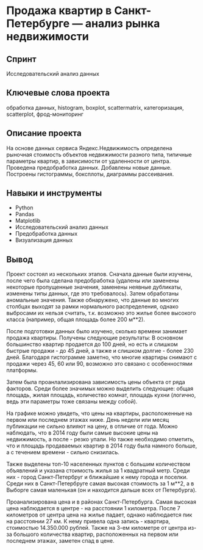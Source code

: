 # Продажа квартир в Санкт-Петербурге — анализ рынка недвижимости

## Спринт
Исследовательский анализ данных

## Ключевые слова проекта
обработка данных, histogram, boxplot, scattermatrix, категоризация, scatterplot,  фрод-мониторинг
 
## Описание проекта  
На основе данных сервиса Яндекс.Недвижимость определена рыночная стоимость объектов недвижимости разного типа, типичные параметры квартир, в зависимости от удаленности от центра. Проведена предобработка данных. Добавлены новые данные. Построены гистограммы, боксплоты, диаграммы рассеивания. 

## Навыки и инструменты
* Python
* Pandas
* Matplotlib
* Исследовательский анализ данных
* Предобработка данных
* Визуализация данных

## Вывод

Проект состоял из нескольких этапов. Сначала данные были изучены, после чего была сделана предобработка (удалены или заменены некоторые пропущенные значения, заменены неявные дубликаты, изменены типы данных, где это требовалось). Затем обработаны аномальные значения. Также обнаружено, что данные во многих столбцах выходят за рамки нормального распределения, однако выбросами их нельзя считать, т.к. возможно это жилье более высокого класса (например, общая площадь более 200 м**2).

После подготовки данных было изучено, сколько времени занимает продажа квартиры. Получены следующие результаты: В основном большинство квартир продается до 100 дней, но есть и слишком быстрые продажи - до 45 дней, а также и слишком долгие - более 230 дней. Благодаря гистограмме заметно, что многие квартиры снимают с продажи через 45, 60 или 90, возможно это связано с особенностями платформы.

Затем была проанлализирована зависимость цены объекта от ряда факторов. Среди более значимых можно выделить следующие: общая площадь, жилая площадь, количество комнат, площадь кухни (логично, ведь эти параметры тоже связаны между собой).

На графике можно увидеть, что цены на квартиры, расположенные на первом или последнем этажах ниже. День недели или месяц публикации не сильно влияют на цену, в отличие от года. Можно наблюдать, что в 2014 году были самые высокие цены на недвижимость, а после - резко упали. Но также необходимо отметить, что и площадь продаваемых квартир в 2014 году была намного больше, а с течением времени - сильно снизилась.

Также выделены топ-10 населенных пунктов с большим количеством объявлений и указана стоимость жилья за 1 квадратный метр. Среди них - город Санкт-Петербруг и ближайшие к нему города и поселки. Среди них в Санкт-Петербруге самая высокая стоимость за 1 м**2, а в Выборге самая маленькая (он и находится дальше всех от Петербурга).

Проанализирована цена и в районах Санкт-Петербурга. Самая высокая цена наблюдается в центре - на расстоянии 1 километра. После 7 километров от центра цена на жилье падает, однако наблюдается пик на расстоянии 27 км. К нему привела одна запись - квартира, стоимостью 14.350.000 рублей. Также на 3-ем километре от центра из-за большого количества квартир, расположенных на первом или последнем этажах, заметен спад в цене.
